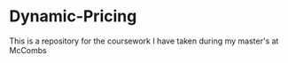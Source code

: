 # Dynamic-Pricing
This is a repository for the coursework I have taken during my master's at McCombs
